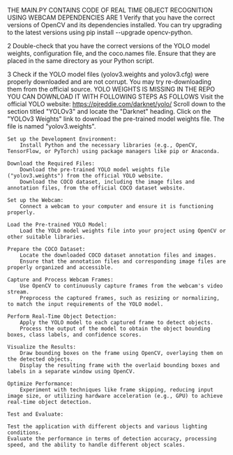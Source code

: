 THE MAIN.PY CONTAINS CODE OF REAL TIME OBJECT RECOGNITION USING WEBCAM
DEPENDENCIES ARE
1 Verify that you have the correct versions of OpenCV and its dependencies installed. You can try upgrading to the latest versions using pip install --upgrade opencv-python.

2 Double-check that you have the correct versions of the YOLO model weights, configuration file, and the coco.names file. Ensure that they are placed in the same directory as your Python script.

3 Check if the YOLO model files (yolov3.weights and yolov3.cfg) were properly downloaded and are not corrupt. You may try re-downloading them from the official source.
YOLO WEIGHTS IS MISSING IN THE REPO YOU CAN DOWNLOAD IT WITH FOLLOWING STEPS AS FOLLOWS
    Visit the official YOLO website: https://pjreddie.com/darknet/yolo/
    Scroll down to the section titled "YOLOv3" and locate the "Darknet" heading.
    Click on the "YOLOv3 Weights" link to download the pre-trained model weights file. The file is named "yolov3.weights".
    
    
    Set up the Development Environment:
        Install Python and the necessary libraries (e.g., OpenCV, TensorFlow, or PyTorch) using package managers like pip or Anaconda.

    Download the Required Files:
        Download the pre-trained YOLO model weights file ("yolov3.weights") from the official YOLO website.
        Download the COCO dataset, including the image files and annotation files, from the official COCO dataset website.

    Set up the Webcam:
        Connect a webcam to your computer and ensure it is functioning properly.

    Load the Pre-trained YOLO Model:
        Load the YOLO model weights file into your project using OpenCV or other suitable libraries.

    Prepare the COCO Dataset:
        Locate the downloaded COCO dataset annotation files and images.
        Ensure that the annotation files and corresponding image files are properly organized and accessible.

    Capture and Process Webcam Frames:
        Use OpenCV to continuously capture frames from the webcam's video stream.
        Preprocess the captured frames, such as resizing or normalizing, to match the input requirements of the YOLO model.

    Perform Real-Time Object Detection:
        Apply the YOLO model to each captured frame to detect objects.
        Process the output of the model to obtain the object bounding boxes, class labels, and confidence scores.

    Visualize the Results:
        Draw bounding boxes on the frame using OpenCV, overlaying them on the detected objects.
        Display the resulting frame with the overlaid bounding boxes and labels in a separate window using OpenCV.

    Optimize Performance:
        Experiment with techniques like frame skipping, reducing input image size, or utilizing hardware acceleration (e.g., GPU) to achieve real-time object detection.

    Test and Evaluate:

    Test the application with different objects and various lighting conditions.
    Evaluate the performance in terms of detection accuracy, processing speed, and the ability to handle different object scales.
